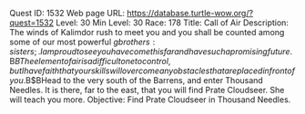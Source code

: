 Quest ID: 1532
Web page URL: https://database.turtle-wow.org/?quest=1532
Level: 30
Min Level: 30
Race: 178
Title: Call of Air
Description: The winds of Kalimdor rush to meet you and you shall be counted among some of our most powerful $g brothers:sisters;. I am proud to see you have come this far and have such a promising future.$B$BThe element of air is a difficult one to control, but I have faith that your skills will overcome any obstacles that are placed in front of you.$B$BHead to the very south of the Barrens, and enter Thousand Needles. It is there, far to the east, that you will find Prate Cloudseer. She will teach you more.
Objective: Find Prate Cloudseer in Thousand Needles.
